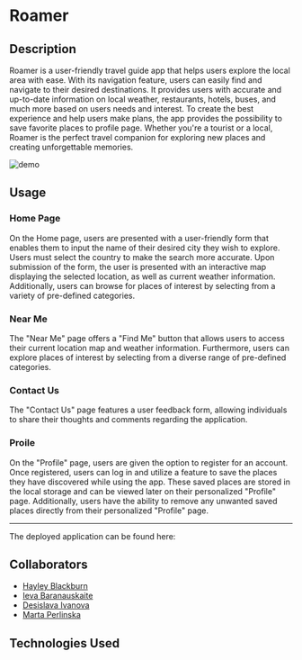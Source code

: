 # Roamer

## Description

Roamer is a user-friendly travel guide app that helps users explore the local area with ease. With its navigation feature, users can easily find and navigate to their desired destinations. It provides users with accurate and up-to-date information on local weather, restaurants, hotels, buses, and much more based on users needs and interest. To create the best experience and help users make plans, the app provides the possibility to save favorite places to profile page. Whether you're a tourist or a local, Roamer is the perfect travel companion for exploring new places and creating unforgettable memories.

![demo]()

## Usage

### Home Page

On the Home page, users are presented with a user-friendly form that enables them to input the name of their desired city they wish to explore. Users must select the country to make the search more accurate. Upon submission of the form, the user is presented with an interactive map displaying the selected location, as well as current weather information. Additionally, users can browse for places of interest by selecting from a variety of pre-defined categories.

### Near Me

The "Near Me" page offers a "Find Me" button that allows users to access their current location map and weather information. Furthermore, users can explore places of interest by selecting from a diverse range of pre-defined categories.

### Contact Us

The "Contact Us" page features a user feedback form, allowing individuals to share their thoughts and comments regarding the application.

### Proile

On the "Profile" page, users are given the option to register for an account. Once registered, users can log in and utilize a feature to save the places they have discovered while using the app. These saved places are stored in the local storage and can be viewed later on their personalized "Profile" page. Additionally, users have the ability to remove any unwanted saved places directly from their personalized "Profile" page.

---

The deployed application can be found here:

## Collaborators

- [Hayley Blackburn](https://github.com/codenamehaylz)
- [Ieva Baranauskaite](https://github.com/1Eva1987)
- [Desislava Ivanova](https://github.com/DessySI)
- [Marta Perlinska](https://github.com/Nulula)

## Technologies Used
